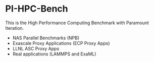 # PI-HPC-Bench 

This is the High Performance Computing Benchmark with Paramount Iteration.

* NAS Parallel Benchmarks (NPB)
* Exascale Proxy Applications (ECP Proxy Apps)
* LLNL ASC Proxy Apps
* Real applications (LAMMPS and ExaML)
